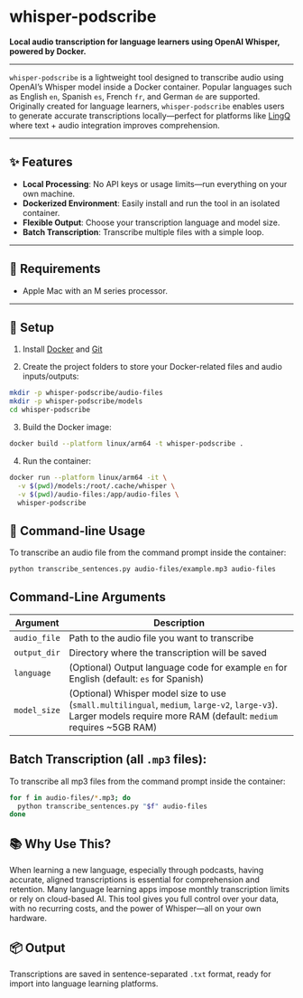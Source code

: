 # whisper-podscribe

**Local audio transcription for language learners using OpenAI Whisper, powered by Docker.**

---

`whisper-podscribe` is a lightweight tool designed to transcribe audio using OpenAI’s Whisper model inside a Docker container. Popular languages such as English `en`, Spanish `es`, French `fr`, and German `de` are supported. Originally created for language learners, `whisper-podscribe` enables users to generate accurate transcriptions locally—perfect for platforms like [LingQ](https://www.lingq.com/) where text + audio integration improves comprehension.

---

## ✨ Features

- **Local Processing**: No API keys or usage limits—run everything on your own machine.
- **Dockerized Environment**: Easily install and run the tool in an isolated container.
- **Flexible Output**: Choose your transcription language and model size.
- **Batch Transcription**: Transcribe multiple files with a simple loop.

---

## 🧰 Requirements

- Apple Mac with an M series processor.

---

## 🚀 Setup

1. Install [Docker](https://www.docker.com) and [Git](https://git-scm.com/downloads)

2. Create the project folders to store your Docker-related files and audio inputs/outputs:
```bash
mkdir -p whisper-podscribe/audio-files
mkdir -p whisper-podscribe/models
cd whisper-podscribe
```

3. Build the Docker image:
```bash
docker build --platform linux/arm64 -t whisper-podscribe .
```

4. Run the container:
```bash
docker run --platform linux/arm64 -it \
  -v $(pwd)/models:/root/.cache/whisper \
  -v $(pwd)/audio-files:/app/audio-files \
  whisper-podscribe
```

## 📄 Command-line Usage
To transcribe an audio file from the command prompt inside the container:
```bash
python transcribe_sentences.py audio-files/example.mp3 audio-files
```

## Command-Line Arguments

| Argument     | Description                                                                 |
| ------------ | --------------------------------------------------------------------------- |
| `audio_file` | Path to the audio file you want to transcribe                               |
| `output_dir` | Directory where the transcription will be saved                             |
| `language`   | (Optional) Output language code for example `en` for English (default: `es` for Spanish)                 |
| `model_size` | (Optional) Whisper model size to use (`small.multilingual`, `medium`, `large-v2`, `large-v3`). Larger models require more RAM (default: `medium` requires ~5GB RAM)|


## Batch Transcription (all `.mp3` files):
To transcribe all mp3 files from the command prompt inside the container:
```bash
for f in audio-files/*.mp3; do
  python transcribe_sentences.py "$f" audio-files
done
```

## 📚 Why Use This?
When learning a new language, especially through podcasts, having accurate, aligned transcriptions is essential for comprehension and retention. Many language learning apps impose monthly transcription limits or rely on cloud-based AI. This tool gives you full control over your data, with no recurring costs, and the power of Whisper—all on your own hardware.

## 📦 Output
Transcriptions are saved in sentence-separated `.txt` format, ready for import into language learning platforms.